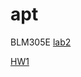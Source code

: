 # apt

BLM305E
[lab2](https://yrgp.github.io/apt/lab2.html)

[HW1](https://yrgp.github.io/apt/HW1.html)

